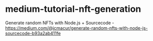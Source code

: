 # medium-tutorial-nft-generation
Generate random NFTs with Node.js + Sourcecode - https://medium.com/@jcmacur/generate-random-nfts-with-node-js-sourcecode-b93a2ab411fe
